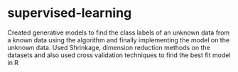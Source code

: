 # supervised-learning
Created generative models to find the class labels of an unknown data from a known data using the 
algorithm and finally implementing the model on the unknown data. Used Shrinkage,
dimension reduction methods on the datasets and also used cross validation techniques to find the best fit model in R
